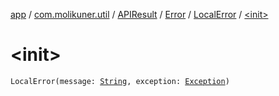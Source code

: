[app](../../../../index.md) / [com.molikuner.util](../../../index.md) / [APIResult](../../index.md) / [Error](../index.md) / [LocalError](index.md) / [&lt;init&gt;](./-init-.md)

# &lt;init&gt;

`LocalError(message: `[`String`](https://kotlinlang.org/api/latest/jvm/stdlib/kotlin/-string/index.html)`, exception: `[`Exception`](https://developer.android.com/reference/java/lang/Exception.html)`)`